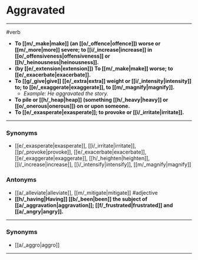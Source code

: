 # Aggravated
---
#verb
- **To [[m/_make|make]] (an [[o/_offence|offence]]) worse or [[m/_more|more]] severe; to [[i/_increase|increase]] in [[o/_offensiveness|offensiveness]] or [[h/_heinousness|heinousness]].**
- **(by [[e/_extension|extension]]) To [[m/_make|make]] worse; to [[e/_exacerbate|exacerbate]].**
- **To [[g/_give|give]] [[e/_extra|extra]] weight or [[i/_intensity|intensity]] to; to [[e/_exaggerate|exaggerate]], to [[m/_magnify|magnify]].**
	- _Example: He aggravated the story._
- **To pile or [[h/_heap|heap]] (something [[h/_heavy|heavy]] or [[o/_onerous|onerous]]) on or upon someone.**
- **To [[e/_exasperate|exasperate]]; to provoke or [[i/_irritate|irritate]].**
---
### Synonyms
- [[e/_exasperate|exasperate]], [[i/_irritate|irritate]], [[p/_provoke|provoke]], [[e/_exacerbate|exacerbate]], [[e/_exaggerate|exaggerate]], [[h/_heighten|heighten]], [[i/_increase|increase]], [[i/_intensify|intensify]], [[m/_magnify|magnify]]
### Antonyms
- [[a/_alleviate|alleviate]], [[m/_mitigate|mitigate]]
#adjective
- **[[h/_having|Having]] [[b/_been|been]] the subject of [[a/_aggravation|aggravation]]; [[f/_frustrated|frustrated]] and [[a/_angry|angry]].**
---
### Synonyms
- [[a/_aggro|aggro]]
---

